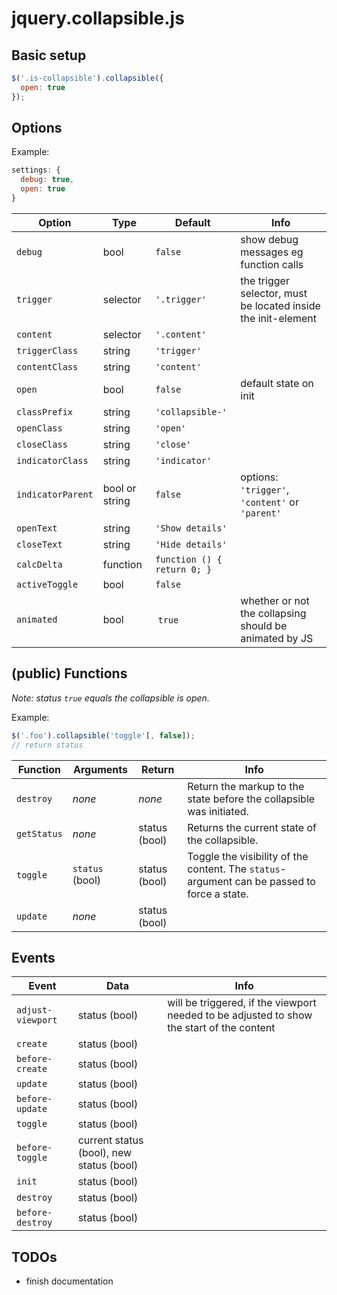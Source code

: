 # jquery.collapsible.js

## Basic setup
```` javascript
$('.is-collapsible').collapsible({
  open: true
});
````


## Options
Example:

```` javascript
settings: {
  debug: true,
  open: true
}
````

| Option | Type | Default | Info |
|--------|------|---------|------|
| `debug` | bool | `false` | show debug messages eg function calls |
| `trigger` | selector | `'.trigger'` | the trigger selector, must be located inside the init-element |
| `content` | selector | `'.content'` | |
| `triggerClass` | string | `'trigger'` | |
| `contentClass` | string | `'content'` | |
| `open` | bool | `false` | default state on init |
| `classPrefix` | string | `'collapsible-'` | |
| `openClass` | string | `'open'` | |
| `closeClass` | string | `'close'` | |
| `indicatorClass` | string | `'indicator'` | |
| `indicatorParent` | bool or string | `false` | options: `'trigger'`, `'content'` or `'parent'` |
| `openText` | string | `'Show details'` | |
| `closeText` | string | `'Hide details'` | |
| `calcDelta` | function | `function () { return 0; }` | |
| `activeToggle` | bool | `false` | |
| `animated` | bool | `true` | whether or not the collapsing should be animated by JS |



## (public) Functions
_Note: status `true` equals the collapsible is open._

Example:
```` javascript
$('.foo').collapsible('toggle'[, false]);
// return status
````

| Function | Arguments | Return | Info |
|----------|-----------|--------|------|
| `destroy` | _none_ | _none_ | Return the markup to the state before the collapsible was initiated. |
| `getStatus` | _none_ | status (bool) | Returns the current state of the collapsible. |
| `toggle` | `status` (bool) | status (bool) | Toggle the visibility of the content. The `status`-argument can be passed to force a state. |
| `update` | _none_ | status (bool) | 



## Events

| Event | Data | Info |
|-------|------|------|
| `adjust-viewport` | status (bool) | will be triggered, if the viewport needed to be adjusted to show the start of the content |
| `create` | status (bool) |  |
| `before-create` | status (bool) |  |
| `update` | status (bool) |  |
| `before-update` | status (bool) |  |
| `toggle` | status (bool) |  |
| `before-toggle` | current status (bool), new status (bool) |  |
| `init` | status (bool) |  |
| `destroy` | status (bool) |  |
| `before-destroy` | status (bool) |  |


## TODOs
- finish documentation

